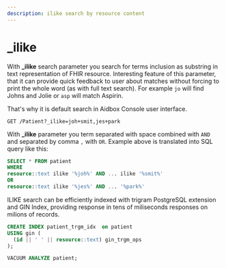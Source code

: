 ```yaml
---
description: ilike search by resource content
---
```


# \_ilike

With **\_ilike** search parameter you search for terms inclusion as substring in text representation of FHIR resource. Interesting feature of this parameter, that it can provide quick feedback to user about matches without forcing to print the whole word (as with full text search). For example `jo` will find Johns and Jolie or `asp` will match Aspirin.

That's why it is default search in Aidbox Console user interface.

```
GET /Patient?_ilike=joh+smit,jes+park
```

With **\_ilike** parameter you term separated with space combined with `AND` and separated by comma `,` with `OR`. Example above is translated into SQL query like this:

```sql
SELECT * FROM patient
WHERE
resource::text ilike '%joh%' AND ... ilike '%smit%'
OR
resource::text ilike '%jes%' AND ... '%park%'
```

ILIKE search can be efficiently indexed with trigram PostgreSQL extension and GIN Index, providing response in tens of miliseconds responses on milions of records.

```sql
CREATE INDEX patient_trgm_idx  on patient
USING gin (
  (id || ' ' || resource::text) gin_trgm_ops
);

VACUUM ANALYZE patient;
```
